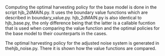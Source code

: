 Computing the optimal harvesting policy for the base model is done in the script hjb_2dMAIN.py. 
It uses the boundary value functions which are described in boundary_value.py.
hjb_2dMAIN.py is also identical to hjb_base.py, the only difference being that the latter is a callable fucntion that is used when comparing the value function and the optimal policies for the base model to their counterparts in the cases.

The optimal harvesting policy for the adjusted noise system is generated in thehjb_noise.py. There it is shown how the value functions are compared. 
